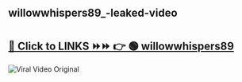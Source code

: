
 ## willowwhispers89_-leaked-video 

# <h2><a href="https://clipsfans.com/willowwhispers89_&ref=git">🔗 Click to LINKS ⏩⏩ 👉 🟢 willowwhispers89  </a></h2>

<a href="https://clipsfans.com/willowwhispers89_&ref=git" rel="nofollow" data-target="animated-image.originalLink"><img src="https://i.ibb.co.com/xMMVF88/686577567.gif" alt="Viral Video Original" style="max-width: 100%; display: inline-block;" data-target="animated-image.originalImage"></a>
